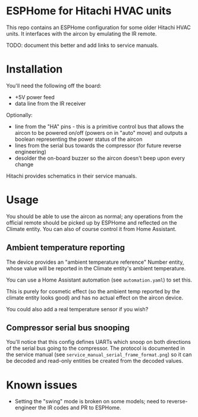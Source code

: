# ESPHome for Hitachi HVAC units

This repo contains an ESPHome configuration for some older Hitachi HVAC units. It interfaces with the aircon by emulating the IR remote.

TODO: document this better and add links to service manuals.

# Installation

You'll need the following off the board:

* +5V power feed
* data line from the IR receiver

Optionally:
* line from the "HA" pins - this is a primitive control bus that allows the aircon to be powered on/off (powers on in "auto" move) and outputs a boolean representing the power status of the aircon
* lines from the serial bus towards the compressor (for future reverse engineering)
* desolder the on-board buzzer so the aircon doesn't beep upon every change

Hitachi provides schematics in their service manuals.

# Usage

You should be able to use the aircon as normal; any operations from the official remote should be picked up by ESPHome and reflected on the Climate entity. You can also of course control it from Home Assistant.

## Ambient temperature reporting

The device provides an "ambient temperature reference" Number entity, whose value will be reported in the Climate entity's ambient temperature.

You can use a Home Assistant automation (see `automation.yaml`) to set this.

This is purely for cosmetic effect (so the ambient temp reported by the climate entity looks good) and has no actual effect on the aircon device.

You could also add a real temperature sensor if you wish?


## Compressor serial bus snooping

You'll notice that this config defines UARTs which snoop on both directions of the serial bus going to the compressor. The protocol is documented in the service manual (see `service_manual_serial_frame_format.png`) so it can be decoded and read-only entities be created from the decoded values.

# Known issues

* Setting the "swing" mode is broken on some models; need to reverse-engineer the IR codes and PR to ESPHome.
